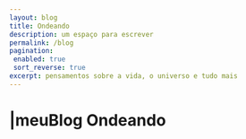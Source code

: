 ```yaml
---
layout: blog
title: Ondeando
description: um espaço para escrever
permalink: /blog
pagination: 
 enabled: true
 sort_reverse: true
excerpt: pensamentos sobre a vida, o universo e tudo mais
---
```

<h1><span aria-hidden="true">|</span><span class="h1-menor">meu</span>Blog<span class="h1-menor"> Ondeando</span> </h1>